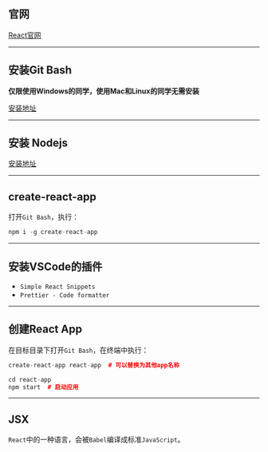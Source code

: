 ## 官网

[React官网](https://zh-hans.reactjs.org/)

---

## 安装Git Bash

**仅限使用Windows的同学，使用Mac和Linux的同学无需安装**

[安装地址](https://gitforwindows.org/)

---

## 安装 Nodejs 

[安装地址](https://nodejs.org/en/)

---

## create-react-app

打开`Git Bash`，执行：

``` c++
npm i -g create-react-app
```

---

## 安装VSCode的插件

+   `Simple React Snippets`
+   `Prettier - Code formatter`

---

## 创建React App

在目标目录下打开`Git Bash`，在终端中执行：

``` c++
create-react-app react-app  # 可以替换为其他app名称

cd react-app
npm start  # 启动应用
```

---

## JSX

`React`中的一种语言，会被`Babel`编译成标准`JavaScript`。